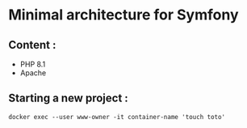 # Minimal architecture for Symfony

## Content : 

* PHP 8.1
* Apache

## Starting a new project :

```shell
docker exec --user www-owner -it container-name 'touch toto'
```
